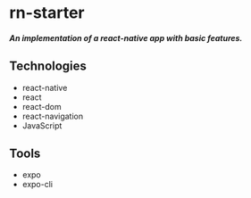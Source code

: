 # rn-starter
##### An implementation of a react-native app with  basic features.

## Technologies
- react-native
- react
- react-dom
- react-navigation
- JavaScript

## Tools
- expo
- expo-cli

